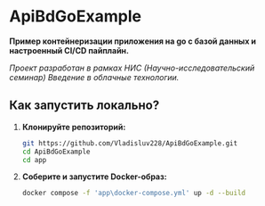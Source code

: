 # ApiBdGoExample

**Пример контейнеризации приложения на go с базой данных и настроенный CI/CD пайплайн.**

_Проект разработан в рамках НИС (Научно-исследовательский семинар) Введение в облачные технологии._

## Как запустить локально?

1. **Клонируйте репозиторий:**

   ```bash
   git https://github.com/Vladisluv228/ApiBdGoExample.git
   cd ApiBdGoExample
   cd app
2. **Соберите и запустите Docker-образ:**

   ```bash
   docker compose -f 'app\docker-compose.yml' up -d --build
